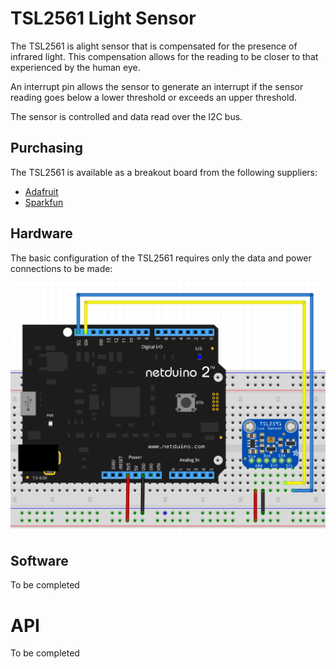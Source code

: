 # TSL2561 Light Sensor

The TSL2561 is alight sensor that is compensated for the presence of infrared light.  This compensation allows for the reading to be closer to that experienced by the human eye.

An interrupt pin allows the sensor to generate an interrupt if the sensor reading goes below a lower threshold or exceeds an upper threshold.

The sensor is controlled and data read over the I2C bus.

## Purchasing

The TSL2561 is available as a breakout board from the following suppliers:

* [Adafruit](https://www.adafruit.com/product/439)
* [Sparkfun](https://www.sparkfun.com/products/12055)

## Hardware

The basic configuration of the TSL2561 requires only the data and power connections to be made:

![TSL2561 on Breadboard](TSL2561OnBreadboard.png)

## Software

To be completed

# API

To be completed
